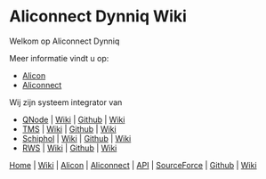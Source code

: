 # Aliconnect Dynniq Wiki

Welkom op Aliconnect Dynniq

Meer informatie vindt u op:
-  [Alicon](../../../../aliconnect/alicon)
-  [Aliconnect](../../api)


Wij zijn systeem integrator van
-  [QNode](/aliconnect/qnode) | [Wiki](/aliconnect/qnode/wiki) | [Github](https://aliconnect.github.io/qnode) | [Wiki](https://github.com/aliconnect/qnode?type=wiki)
-  [TMS](/aliconnect/tms) | [Wiki](/aliconnect/tms/wiki) | [Github](https://aliconnect.github.io/tms) | [Wiki](https://github.com/aliconnect/tms?type=wiki)
-  [Schiphol](/aliconnect/schiphol) | [Wiki](/aliconnect/schiphol/wiki) | [Github](https://aliconnect.github.io/schiphol) | [Wiki](https://github.com/aliconnect/schiphol?type=wiki)
-  [RWS](/aliconnect/rws) | [Wiki](/aliconnect/rws/wiki) | [Github](https://aliconnect.github.io/rws) | [Wiki](https://github.com/aliconnect/rws?type=wiki)

[Home](/) | [Wiki](/aliconnect/dynniq/wiki) | [Alicon](/aliconnect/alicon) | [Aliconnect](/aliconnect) | [API](/aliconnect/api) | [SourceForce](/aliconnect/sourceforce) | [Github](https://aliconnect.github.io/dynniq) | [Wiki](https://github.com/aliconnect/dynniq?type=wiki)
